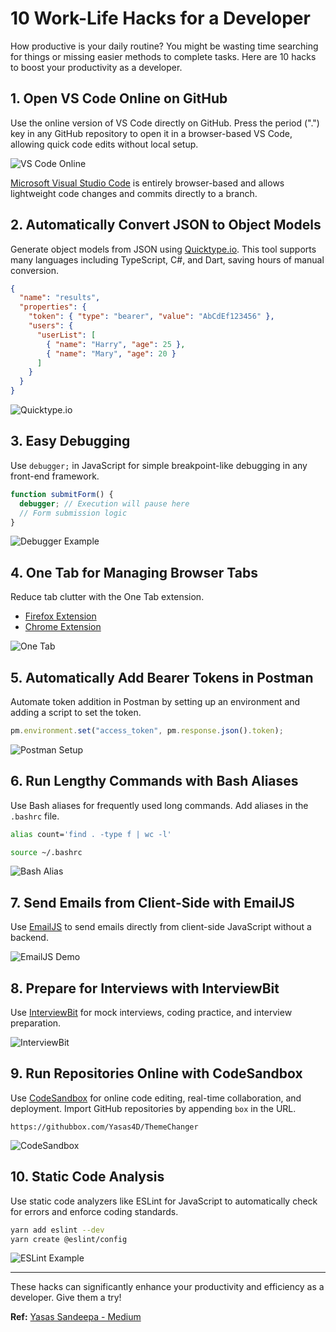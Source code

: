 # 10 Work-Life Hacks for a Developer

How productive is your daily routine? You might be wasting time searching for things or missing easier methods to complete tasks. Here are 10 hacks to boost your productivity as a developer.

## 1. Open VS Code Online on GitHub

Use the online version of VS Code directly on GitHub. Press the period (".") key in any GitHub repository to open it in a browser-based VS Code, allowing quick code edits without local setup.

![VS Code Online](https://miro.medium.com/v2/resize:fit:700/1*acFwfpttCylYzy61YqT-6Q.png)

[Microsoft Visual Studio Code](https://vscode.dev) is entirely browser-based and allows lightweight code changes and commits directly to a branch.

## 2. Automatically Convert JSON to Object Models

Generate object models from JSON using [Quicktype.io](https://app.quicktype.io/). This tool supports many languages including TypeScript, C#, and Dart, saving hours of manual conversion.

```json
{
  "name": "results",
  "properties": {
    "token": { "type": "bearer", "value": "AbCdEf123456" },
    "users": {
      "userList": [
        { "name": "Harry", "age": 25 },
        { "name": "Mary", "age": 20 }
      ]
    }
  }
}
```

![Quicktype.io](https://miro.medium.com/v2/resize:fit:700/1*ZP1GagDkMpAXpy5PqE6RcQ.png)

## 3. Easy Debugging

Use `debugger;` in JavaScript for simple breakpoint-like debugging in any front-end framework.

```javascript
function submitForm() {
  debugger; // Execution will pause here
  // Form submission logic
}
```

![Debugger Example](https://miro.medium.com/v2/resize:fit:700/1*IOPZBS1mTyGkerx4ZgUmCA.png)

## 4. One Tab for Managing Browser Tabs

Reduce tab clutter with the One Tab extension.

- [Firefox Extension](https://addons.mozilla.org/en-US/firefox/addon/onetab/)
- [Chrome Extension](https://chrome.google.com/webstore/detail/onetab/chphlpgkkbolifaimnlloiipkdnihall)

![One Tab](https://miro.medium.com/v2/resize:fit:647/1*ooNYuIaR14qsqMUfm3C3Og.png)

## 5. Automatically Add Bearer Tokens in Postman

Automate token addition in Postman by setting up an environment and adding a script to set the token.

```javascript
pm.environment.set("access_token", pm.response.json().token);
```

![Postman Setup](https://miro.medium.com/v2/resize:fit:700/1*Wk-NNTQBB82AIX46SII-VQ.png)

## 6. Run Lengthy Commands with Bash Aliases

Use Bash aliases for frequently used long commands. Add aliases in the `.bashrc` file.

```bash
alias count='find . -type f | wc -l'
```

```bash
source ~/.bashrc
```

![Bash Alias](https://miro.medium.com/v2/resize:fit:700/1*VRuBS5NupXah9LVufrtmeg.png)

## 7. Send Emails from Client-Side with EmailJS

Use [EmailJS](https://www.emailjs.com/) to send emails directly from client-side JavaScript without a backend.

![EmailJS Demo](https://miro.medium.com/v2/resize:fit:700/1*PkHIB0m7TRQt2TUgJO3PRQ.gif)

## 8. Prepare for Interviews with InterviewBit

Use [InterviewBit](https://www.interviewbit.com/) for mock interviews, coding practice, and interview preparation.

![InterviewBit](https://miro.medium.com/v2/resize:fit:525/1*b9THECXHyOvMk9AD-w-ttw.png)

## 9. Run Repositories Online with CodeSandbox

Use [CodeSandbox](https://codesandbox.io/) for online code editing, real-time collaboration, and deployment. Import GitHub repositories by appending `box` in the URL.

```text
https://githubbox.com/Yasas4D/ThemeChanger
```

![CodeSandbox](https://miro.medium.com/v2/resize:fit:700/1*nWb84_2yhux8Q7vfydOOgg.png)

## 10. Static Code Analysis

Use static code analyzers like ESLint for JavaScript to automatically check for errors and enforce coding standards.

```bash
yarn add eslint --dev
yarn create @eslint/config
```

![ESLint Example](https://miro.medium.com/v2/resize:fit:700/1*0hAFuZVDVN7MeQnPq9gzYQ.png)

---

These hacks can significantly enhance your productivity and efficiency as a developer. Give them a try!

**Ref:** [Yasas Sandeepa - Medium](https://betterprogramming.pub/10-work-life-hacks-for-a-developer-8679659ebc45)
